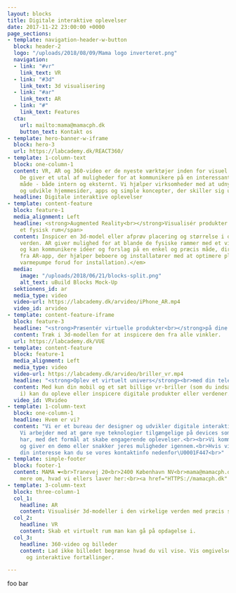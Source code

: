 ```yaml
---
layout: blocks
title: Digitale interaktive oplevelser
date: 2017-11-22 23:00:00 +0000
page_sections:
- template: navigation-header-w-button
  block: header-2
  logo: "/uploads/2018/08/09/Mama logo inverteret.png"
  navigation:
  - link: "#vr"
    link_text: VR
  - link: "#3d"
    link_text: 3d visualisering
  - link: "#ar"
    link_text: AR
  - link: "#"
    link_text: Features
  cta:
    url: mailto:mama@mamacph.dk
    button_text: Kontakt os
- template: hero-banner-w-iframe
  block: hero-3
  url: https://labcademy.dk/REACT360/
- template: 1-column-text
  block: one-column-1
  content: VR, AR og 360-video er de nyeste værktøjer inden for visuel kommunikation.
    De giver et utal af muligheder for at kommunikere på en interessant og anderledes
    måde - både intern og eksternt. Vi hjælper virksomheder med at udnytte mulighederne
    og udvikle hjemmesider, apps og simple koncepter, der skiller sig ud.<br>
  headline: Digitale interaktive oplevelser
- template: content-feature
  block: feature-1
  media_alignment: Left
  headline: <strong>Augmented Reality<br></strong>Visualisér produkter <span class="light">i
    et fysisk rum</span>
  content: Inspicer en 3d-model eller afprøv placering og størrelse i den virkelig
    verden. AR giver mulighed for at blande de fysiske rammer med et virtuelt produkt,
    og kan kommunikere idéer og forslag på en enkel og præcis måde, direkte på telefonen.<br><br><em>(Video
    fra AR-app, der hjælper beboere og installatører med at optimere placeringen af
    varmepumpe forud for installation).</em>
  media:
    image: "/uploads/2018/06/21/blocks-split.png"
    alt_text: uBuild Blocks Mock-Up
  sektionens_id: ar
  media_type: video
  video-url: https://labcademy.dk/arvideo/iPhone_AR.mp4
  video_id: arvideo
- template: content-feature-iframe
  block: feature-3
  headline: "<strong>Præsentér virtuelle produkter<br></strong>på dine digitale platforme."
  content: Træk i 3d-modellen for at inspicere den fra alle vinkler.
  url: https://labcademy.dk/VUE
- template: content-feature
  block: feature-1
  media_alignment: Left
  media_type: video
  video-url: https://labcademy.dk/arvideo/briller_vr.mp4
  headline: "<strong>Oplev et virtuelt univers</strong><br>med din telefon"
  content: Med kun din mobil og et sæt billige vr-briller (som du indsætter din mobil
    i) kan du opleve eller inspicere digitale produkter eller verdener.
  video_id: VRvideo
- template: 1-column-text
  block: one-column-1
  headline: Hvem er vi?
  content: "Vi er et bureau der designer og udvikler digitale interaktive oplevelser.
    Vi arbejder med at gøre nye teknologier tilgængelige på devices som brugerne allerede
    har, med det formål at skabe engagerende oplevelser.<br><br>Vi kommer gerne forbi
    og giver en demo eller snakker jeres muligheder igennem.<br>Hvis vi har vækket
    din interesse kan du se vores kontaktinfo nedenfor\U0001F447<br>"
- template: simple-footer
  block: footer-1
  content: MAMA ❤︎<br>Tranevej 20<br>2400 København NV<br>mama@mamacph.dk<br><br>Læs
    mere om, hvad vi ellers laver her:<br><a href="HTTPS://mamacph.dk" title="">MAMAcph.dk</a>
- template: 3-column-text
  block: three-column-1
  col_1:
    headline: AR
    content: Visualisér 3d-modeller i den virkelige verden med præcis størrelsesgengivelse.
  col_2:
    headline: VR
    content: Skab et virtuelt rum man kan gå på opdagelse i.
  col_3:
    headline: 360-video og billeder
    content: Lad ikke billedet begrænse hvad du vil vise. Vis omgivelser og skab indlevende
      og interaktive fortællinger.

---
```

foo bar